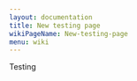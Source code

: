 ```yaml
---
layout: documentation
title: New testing page
wikiPageName: New-testing-page
menu: wiki
---
```


Testing
